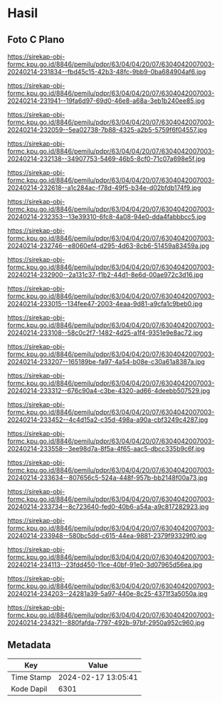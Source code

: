 # Hasil

## Foto C Plano

https://sirekap-obj-formc.kpu.go.id/8846/pemilu/pdpr/63/04/04/20/07/6304042007003-20240214-231834--fbd45c15-42b3-48fc-9bb9-0ba684904af6.jpg

https://sirekap-obj-formc.kpu.go.id/8846/pemilu/pdpr/63/04/04/20/07/6304042007003-20240214-231941--19fa6d97-69d0-46e8-a68a-3eb1b240ee85.jpg

https://sirekap-obj-formc.kpu.go.id/8846/pemilu/pdpr/63/04/04/20/07/6304042007003-20240214-232059--5ea02738-7b88-4325-a2b5-5759f6f04557.jpg

https://sirekap-obj-formc.kpu.go.id/8846/pemilu/pdpr/63/04/04/20/07/6304042007003-20240214-232138--34907753-5469-46b5-8cf0-71c07a698e5f.jpg

https://sirekap-obj-formc.kpu.go.id/8846/pemilu/pdpr/63/04/04/20/07/6304042007003-20240214-232618--a1c284ac-f78d-49f5-b34e-d02bfdb174f9.jpg

https://sirekap-obj-formc.kpu.go.id/8846/pemilu/pdpr/63/04/04/20/07/6304042007003-20240214-232353--13e39310-6fc8-4a08-94e0-dda4fabbbcc5.jpg

https://sirekap-obj-formc.kpu.go.id/8846/pemilu/pdpr/63/04/04/20/07/6304042007003-20240214-232746--e8060ef4-d295-4d63-8cb6-51459a83459a.jpg

https://sirekap-obj-formc.kpu.go.id/8846/pemilu/pdpr/63/04/04/20/07/6304042007003-20240214-232900--2a131c37-f1b2-44d1-8e6d-00ae972c3d16.jpg

https://sirekap-obj-formc.kpu.go.id/8846/pemilu/pdpr/63/04/04/20/07/6304042007003-20240214-233015--134fee47-2003-4eaa-9d81-a9cfa1c9beb0.jpg

https://sirekap-obj-formc.kpu.go.id/8846/pemilu/pdpr/63/04/04/20/07/6304042007003-20240214-233108--58c0c2f7-1482-4d25-a1f4-9351e9e8ac72.jpg

https://sirekap-obj-formc.kpu.go.id/8846/pemilu/pdpr/63/04/04/20/07/6304042007003-20240214-233207--165189be-fa97-4a54-b08e-c30a61a8387a.jpg

https://sirekap-obj-formc.kpu.go.id/8846/pemilu/pdpr/63/04/04/20/07/6304042007003-20240214-233312--676c90a4-c3be-4320-ad66-4deebb507529.jpg

https://sirekap-obj-formc.kpu.go.id/8846/pemilu/pdpr/63/04/04/20/07/6304042007003-20240214-233452--4c4d15a2-c35d-498a-a90a-cbf3249c4287.jpg

https://sirekap-obj-formc.kpu.go.id/8846/pemilu/pdpr/63/04/04/20/07/6304042007003-20240214-233558--3ee98d7a-8f5a-4f65-aac5-dbcc335b9c6f.jpg

https://sirekap-obj-formc.kpu.go.id/8846/pemilu/pdpr/63/04/04/20/07/6304042007003-20240214-233634--807656c5-524a-448f-957b-bb2148f00a73.jpg

https://sirekap-obj-formc.kpu.go.id/8846/pemilu/pdpr/63/04/04/20/07/6304042007003-20240214-233734--8c723640-fed0-40b6-a54a-a9c817282923.jpg

https://sirekap-obj-formc.kpu.go.id/8846/pemilu/pdpr/63/04/04/20/07/6304042007003-20240214-233948--580bc5dd-c615-44ea-9881-2379f93329f0.jpg

https://sirekap-obj-formc.kpu.go.id/8846/pemilu/pdpr/63/04/04/20/07/6304042007003-20240214-234113--23fdd450-11ce-40bf-91e0-3d07965d56ea.jpg

https://sirekap-obj-formc.kpu.go.id/8846/pemilu/pdpr/63/04/04/20/07/6304042007003-20240214-234203--24281a39-5a97-440e-8c25-4371f3a5050a.jpg

https://sirekap-obj-formc.kpu.go.id/8846/pemilu/pdpr/63/04/04/20/07/6304042007003-20240214-234321--880fafda-7797-492b-97bf-2950a952c960.jpg


## Metadata

| Key        | Value               |
| ---------- | ------------------- |
| Time Stamp | 2024-02-17 13:05:41 |
| Kode Dapil | 6301                |



